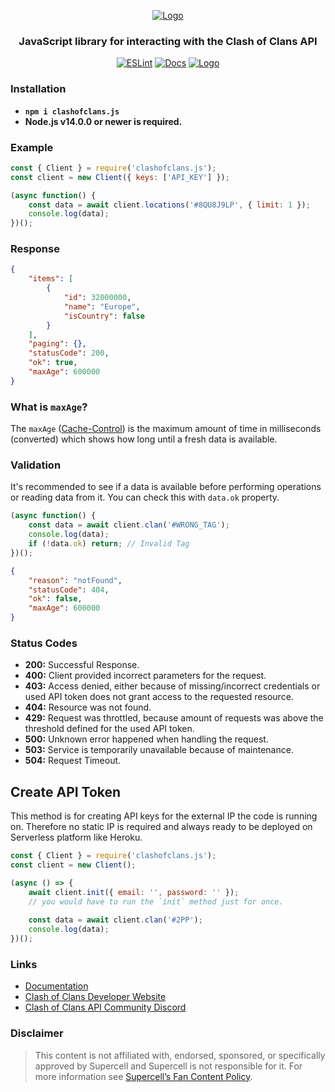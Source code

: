 <div align="center">

[![Logo](https://i.imgur.com/RHkfYVm.png.png)](https://clashofclans.js.org/)

### JavaScript library for interacting with the Clash of Clans API

[![ESLint](https://github.com/clashperk/clashofclans.js/actions/workflows/node.js.yml/badge.svg)](https://github.com/clashperk/clashofclans.js/actions/workflows/node.js.yml)
[![Docs](https://github.com/clashperk/clashofclans.js/actions/workflows/docs.yml/badge.svg)](https://github.com/clashperk/clashofclans.js/actions/workflows/docs.yml)
[![Logo](https://img.shields.io/npm/v/clashofclans.js.svg?maxAge=3600)](https://www.npmjs.com/package/clashofclans.js)

</div>

### Installation
- **`npm i clashofclans.js`**
- **Node.js v14.0.0 or newer is required.**

### Example

```js
const { Client } = require('clashofclans.js');
const client = new Client({ keys: ['API_KEY'] });

(async function() {
	const data = await client.locations('#8QU8J9LP', { limit: 1 });
	console.log(data);
})();
```

### Response

```json
{
    "items": [
        {
            "id": 32000000,
            "name": "Europe",
            "isCountry": false
        }
    ],
    "paging": {},
    "statusCode": 200,
    "ok": true,
    "maxAge": 600000
}
```

### What is **`maxAge`**?

The `maxAge` ([Cache-Control](https://developer.mozilla.org/en-US/docs/Web/HTTP/Headers/Cache-Control)) is the maximum amount of time in milliseconds (converted) which shows how long until a fresh data is available.

### Validation

It's recommended to see if a data is available before performing operations or reading data from it. 
You can check this with `data.ok` property.

```js
(async function() {
	const data = await client.clan('#WRONG_TAG');
	console.log(data);
	if (!data.ok) return; // Invalid Tag
})();
```

```json
{
    "reason": "notFound",
    "statusCode": 404,
    "ok": false,
    "maxAge": 600000
}
```

### Status Codes
- **200:** Successful Response.
- **400:** Client provided incorrect parameters for the request.
- **403:** Access denied, either because of missing/incorrect credentials or used API token does not grant access to the requested resource.
- **404:** Resource was not found.
- **429:** Request was throttled, because amount of requests was above the threshold defined for the used API token.
- **500:** Unknown error happened when handling the request.
- **503:** Service is temporarily unavailable because of maintenance.
- **504:** Request Timeout.

## Create API Token

This method is for creating API keys for the external IP the code is running on. Therefore no static IP is required and always ready to be deployed on Serverless platform like Heroku.

```js
const { Client } = require('clashofclans.js');
const client = new Client();

(async () => {
	await client.init({ email: '', password: '' });
	// you would have to run the `init` method just for once.
    
	const data = await client.clan('#2PP');
	console.log(data);
})();
```

### Links

- [Documentation](https://clashofclans.js.org/)
- [Clash of Clans Developer Website](https://developer.clashofclans.com/)
- [Clash of Clans API Community Discord](https://discord.gg/Eaja7gJ)

### Disclaimer
> This content is not affiliated with, endorsed, sponsored, or specifically approved by Supercell and Supercell is not responsible for it. For more information see [Supercell’s Fan Content Policy](https://supercell.com/en/fan-content-policy/).
